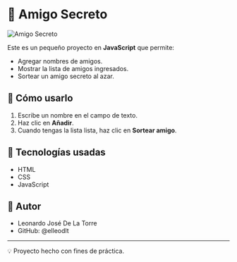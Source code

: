 # 🎁 Amigo Secreto

![Amigo Secreto](https://github.com/elleodlt/Challenger-Amigo-Secreto/blob/main/challenge-amigo-secreto_esp-main/assets/amigo-secreto.png)

Este es un pequeño proyecto en **JavaScript** que permite:
- Agregar nombres de amigos.
- Mostrar la lista de amigos ingresados.
- Sortear un amigo secreto al azar.

## 🚀 Cómo usarlo
1. Escribe un nombre en el campo de texto.
2. Haz clic en **Añadir**.
3. Cuando tengas la lista lista, haz clic en **Sortear amigo**.

## 📂 Tecnologías usadas
- HTML
- CSS
- JavaScript

## 👤 Autor

- Leonardo José De La Torre
- GitHub: @elleodlt

---
💡 Proyecto hecho con fines de práctica.


